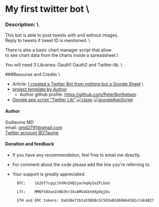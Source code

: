 # My first twitter bot \
### Description: \
This bot is able to post tweets with and without images. \
Reply to tweets if tweet ID is mentioned. \

There is also a basic chart manager script that allow \
to see chart data from the charts inside a spreadsheet.\

You will need 3 Libraries: Oauth1 Oauth2 and Twitter-lib. \

###Resourse and Credits \
- Article: [I created a Twitter Bot from nothing but a Google Sheet](https://medium.com/javascript-in-plain-english/i-made-a-twitter-bot-from-nothing-but-a-google-sheet-ef0ba6e1b194) \
- [project template by Author](https://docs.google.com/spreadsheets/d/1mq-zn-oK8Ojz1q-rUP7n1kDE9AkirVQZJYqhDpmH57c/edit#gid=1960851360)
   - Author github profile: https://github.com/PeterBerthelsen
- [Google app script "Twitter Lib"](https://github.com/airhadoken/twitter-lib)
[![clasp](https://img.shields.io/badge/built%20with-clasp-4285f4.svg)](https://github.com/google/clasp)
[![googleAppScript](https://img.shields.io/badge/built%20with-googleAppScript-4285f4.svg)](https://developers.google.com/apps-script/)

#### Author
Guillaume MD \
email: gmd2791@gmail.com \
[Twitter account @27aume](https://twitter.com/@27aume)

#### Donation	and feedback
- If you have any recommendation, feel free to email me directly.
- For comment about the code please add the line you're referring to.
- Your support is greatly appreciated.

		BTC:	1G2bT7cqqi1hVRn2HQ2yackqHy5aZFLboG

		LTC:	MM6F58UueZxN83hr3XvAMG4GbtHXp8qjDu

		ETH and ERC tokens:	0x81Be7262a55B98c5C503aB3d60A64102cC4E4B27
